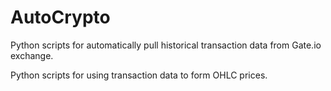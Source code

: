 # AutoCrypto
Python scripts for automatically pull historical transaction data from Gate.io exchange.

Python scripts for using transaction data to form OHLC prices.
